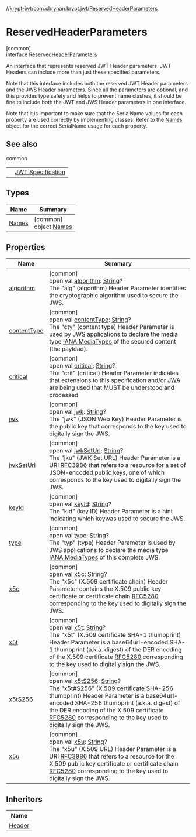 //[krypt-jwt](../../../index.md)/[com.chrynan.krypt.jwt](../index.md)/[ReservedHeaderParameters](index.md)

# ReservedHeaderParameters

[common]\
interface [ReservedHeaderParameters](index.md)

An interface that represents reserved JWT Header parameters. JWT Headers can include more than just these specified parameters.

Note that this interface includes both the reserved JWT Header parameters and the JWS Header parameters. Since all the parameters are optional, and this provides type safety and helps to prevent name clashes, it should be fine to include both the JWT and JWS Header parameters in one interface.

Note that it is important to make sure that the SerialName values for each property are used correctly by implementing classes. Refer to the [Names](-names/index.md) object for the correct SerialName usage for each property.

## See also

common

| | |
|---|---|
|  | [JWT Specification](https://datatracker.ietf.org/doc/html/rfc7519#section-5) |

## Types

| Name | Summary |
|---|---|
| [Names](-names/index.md) | [common]<br>object [Names](-names/index.md) |

## Properties

| Name | Summary |
|---|---|
| [algorithm](algorithm.md) | [common]<br>open val [algorithm](algorithm.md): [String](https://kotlinlang.org/api/latest/jvm/stdlib/kotlin/-string/index.html)?<br>The &quot;alg&quot; (algorithm) Header Parameter identifies the cryptographic algorithm used to secure the JWS. |
| [contentType](content-type.md) | [common]<br>open val [contentType](content-type.md): [String](https://kotlinlang.org/api/latest/jvm/stdlib/kotlin/-string/index.html)?<br>The &quot;cty&quot; (content type) Header Parameter is used by JWS applications to declare the media type [IANA.MediaTypes](https://datatracker.ietf.org/doc/html/rfc7515#ref-IANA.MediaTypes) of the secured content (the payload). |
| [critical](critical.md) | [common]<br>open val [critical](critical.md): [String](https://kotlinlang.org/api/latest/jvm/stdlib/kotlin/-string/index.html)?<br>The &quot;crit&quot; (critical) Header Parameter indicates that extensions to this specification and/or [JWA](https://datatracker.ietf.org/doc/html/rfc7515#ref-JWA) are being used that MUST be understood and processed. |
| [jwk](jwk.md) | [common]<br>open val [jwk](jwk.md): [String](https://kotlinlang.org/api/latest/jvm/stdlib/kotlin/-string/index.html)?<br>The &quot;jwk&quot; (JSON Web Key) Header Parameter is the public key that corresponds to the key used to digitally sign the JWS. |
| [jwkSetUrl](jwk-set-url.md) | [common]<br>open val [jwkSetUrl](jwk-set-url.md): [String](https://kotlinlang.org/api/latest/jvm/stdlib/kotlin/-string/index.html)?<br>The &quot;jku&quot; (JWK Set URL) Header Parameter is a URI [RFC3986](https://datatracker.ietf.org/doc/html/rfc3986) that refers to a resource for a set of JSON-encoded public keys, one of which corresponds to the key used to digitally sign the JWS. |
| [keyId](key-id.md) | [common]<br>open val [keyId](key-id.md): [String](https://kotlinlang.org/api/latest/jvm/stdlib/kotlin/-string/index.html)?<br>The &quot;kid&quot; (key ID) Header Parameter is a hint indicating which keywas used to secure the JWS. |
| [type](type.md) | [common]<br>open val [type](type.md): [String](https://kotlinlang.org/api/latest/jvm/stdlib/kotlin/-string/index.html)?<br>The &quot;typ&quot; (type) Header Parameter is used by JWS applications to declare the media type [IANA.MediaTypes](https://datatracker.ietf.org/doc/html/rfc7515#ref-IANA.MediaTypes) of this complete JWS. |
| [x5c](x5c.md) | [common]<br>open val [x5c](x5c.md): [String](https://kotlinlang.org/api/latest/jvm/stdlib/kotlin/-string/index.html)?<br>The &quot;x5c&quot; (X.509 certificate chain) Header Parameter contains the X.509 public key certificate or certificate chain [RFC5280](https://datatracker.ietf.org/doc/html/rfc5280) corresponding to the key used to digitally sign the JWS. |
| [x5t](x5t.md) | [common]<br>open val [x5t](x5t.md): [String](https://kotlinlang.org/api/latest/jvm/stdlib/kotlin/-string/index.html)?<br>The &quot;x5t&quot; (X.509 certificate SHA-1 thumbprint) Header Parameter is a base64url-encoded SHA-1 thumbprint (a.k.a. digest) of the DER encoding of the X.509 certificate [RFC5280](https://datatracker.ietf.org/doc/html/rfc5280) corresponding to the key used to digitally sign the JWS. |
| [x5tS256](x5t-s256.md) | [common]<br>open val [x5tS256](x5t-s256.md): [String](https://kotlinlang.org/api/latest/jvm/stdlib/kotlin/-string/index.html)?<br>The &quot;x5t#S256&quot; (X.509 certificate SHA-256 thumbprint) Header Parameter is a base64url-encoded SHA-256 thumbprint (a.k.a. digest) of the DER encoding of the X.509 certificate [RFC5280](https://datatracker.ietf.org/doc/html/rfc5280) corresponding to the key used to digitally sign the JWS. |
| [x5u](x5u.md) | [common]<br>open val [x5u](x5u.md): [String](https://kotlinlang.org/api/latest/jvm/stdlib/kotlin/-string/index.html)?<br>The &quot;x5u&quot; (X.509 URL) Header Parameter is a URI [RFC3986](https://datatracker.ietf.org/doc/html/rfc3986) that refers to a resource for the X.509 public key certificate or certificate chain [RFC5280](https://datatracker.ietf.org/doc/html/rfc5280) corresponding to the key used to digitally sign the JWS. |

## Inheritors

| Name |
|---|
| [Header](../-header/index.md) |

